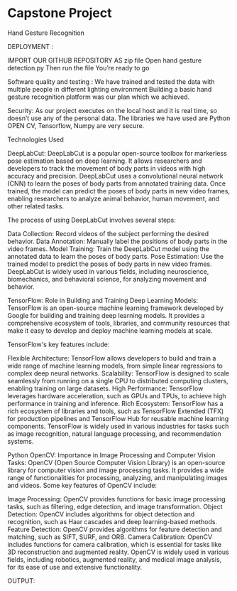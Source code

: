 # Capstone Project

Hand Gesture Recognition


DEPLOYMENT :

IMPORT OUR GITHUB REPOSITORY AS zip file 
Open hand gesture detection.py 
Then run the file
 You’re ready to go 

Software quality and testing :
We have trained and tested the data with multiple people in different lighting environment 
Building a basic hand gesture recognition platform was our plan which we achieved.

Security:
As our project executes on the local host and it is real time, so doesn’t use any of the personal data.
The libraries we have used are Python OPEN CV, Tensorflow, Numpy are very secure.


Technologies Used

 DeepLabCut: 
DeepLabCut is a popular open-source toolbox for markerless pose estimation based on deep learning. It allows researchers and developers to track the movement of body parts in videos with high accuracy and precision. DeepLabCut uses a convolutional neural network (CNN) to learn the poses of body parts from annotated training data. Once trained, the model can predict the poses of body parts in new video frames, enabling researchers to analyze animal behavior, human movement, and other related tasks.

The process of using DeepLabCut involves several steps:

Data Collection: Record videos of the subject performing the desired behavior.
Data Annotation: Manually label the positions of body parts in the video frames.
Model Training: Train the DeepLabCut model using the annotated data to learn the poses of body parts.
Pose Estimation: Use the trained model to predict the poses of body parts in new video frames.
DeepLabCut is widely used in various fields, including neuroscience, biomechanics, and behavioral science, for analyzing movement and behavior.

TensorFlow: Role in Building and Training Deep Learning Models:
TensorFlow is an open-source machine learning framework developed by Google for building and training deep learning models. It provides a comprehensive ecosystem of tools, libraries, and community resources that make it easy to develop and deploy machine learning models at scale.

TensorFlow's key features include:

Flexible Architecture: TensorFlow allows developers to build and train a wide range of machine learning models, from simple linear regressions to complex deep neural networks.
Scalability: TensorFlow is designed to scale seamlessly from running on a single CPU to distributed computing clusters, enabling training on large datasets.
High Performance: TensorFlow leverages hardware acceleration, such as GPUs and TPUs, to achieve high performance in training and inference.
Rich Ecosystem: TensorFlow has a rich ecosystem of libraries and tools, such as TensorFlow Extended (TFX) for production pipelines and TensorFlow Hub for reusable machine learning components.
TensorFlow is widely used in various industries for tasks such as image recognition, natural language processing, and recommendation systems.

Python OpenCV: Importance in Image Processing and Computer Vision Tasks:
OpenCV (Open Source Computer Vision Library) is an open-source library for computer vision and image processing tasks. It provides a wide range of functionalities for processing, analyzing, and manipulating images and videos.
Some key features of OpenCV include:

Image Processing: OpenCV provides functions for basic image processing tasks, such as filtering, edge detection, and image transformation.
Object Detection: OpenCV includes algorithms for object detection and recognition, such as Haar cascades and deep learning-based methods.
Feature Detection: OpenCV provides algorithms for feature detection and matching, such as SIFT, SURF, and ORB.
Camera Calibration: OpenCV includes functions for camera calibration, which is essential for tasks like 3D reconstruction and augmented reality.
OpenCV is widely used in various fields, including robotics, augmented reality, and medical image analysis, for its ease of use and extensive functionality.



OUTPUT:



